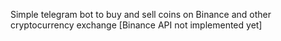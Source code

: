 Simple telegram bot to buy and sell coins on Binance and other cryptocurrency exchange [Binance API not implemented yet]
